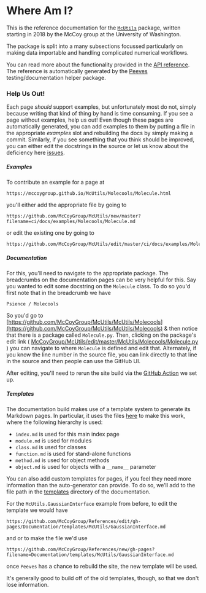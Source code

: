 # Where Am I?

This is the reference documentation for the [`McUtils`](https://github.com/McCoyGroup/McUtils) package, 
written starting in 2018 by the McCoy group at the University of Washington.

The package is split into a many subsections focussed particularly on making data importable and handling complicated numerical workflows.

You can read more about the functionality provided in the [API reference](McUtils).
The reference is automatically generated by the [Peeves](https://github.com/McCoyGroup/Peeves) testing/documentation helper package.

### Help Us Out!

Each page _should_ support examples, but unfortunately most do not, simply because writing that kind of thing by hand is time consuming.
If you see a page without examples, help us out!
Even though these pages are automatically generated, you can add examples to them by putting a file in the appropriate _examples_ slot and rebuilding the docs by simply making a commit.
Similarly, if you see something that you think should be improved, you can either edit the docstrings in the source or let us know about the deficiency here [issues](https://github.com/McCoyGroup/McUtils/issues/new?title=Documentation%20Improvement%20Needed).

##### Examples

To contribute an example for a page at 

```
https://mccoygroup.github.io/McUtils/Molecools/Molecule.html
```

you'll either add the appropriate file by going to 

```
https://github.com/McCoyGroup/McUtils/new/master?filename=ci/docs/examples/Molecools/Molecule.md
```

or edit the existing one by going to 

```
https://github.com/McCoyGroup/McUtils/edit/master/ci/docs/examples/Molecools/Molecule.md
```

##### Documentation

For this, you'll need to navigate to the appropriate package. The breadcrumbs on the documentation pages can be very helpful for this. 
Say you wanted to edit some docstring on the `Molecule` class.
To do so you'd first note that in the breadcrumb we have

```lang-none
Psience / Molecools
```

So you'd go to [https://github.com/McCoyGroup/McUtils/McUtils/Molecools](https://github.com/McCoyGroup/McUtils/McUtils/Molecools) & then notice that there is a package called `Molecule.py`.
Then, clicking on the package's edit link ( [McCoyGroup/McUtils/edit/master/McUtils/Molecools/Molecule.py](https://github.com/McCoyGroup/McUtils/edit/master/McUtils/Molecools/Molecule.py) ) you can navigate to where `Molecule` is defined and edit that.
Alternately, if you know the line number in the source file, you can link directly to that line in the source and then people can use the GitHub UI.

After editing, you'll need to rerun the site build via the [GitHub Action](https://github.com/McCoyGroup/McUtils/actions?query=workflow%3A%22McBuild+site%22) we set up.

##### Templates

The documentation build makes use of a template system to generate its Markdown pages.
In particular, it uses the files [here](https://github.com/McCoyGroup/McUtils/tree/master/ci/docs/templates) to make this work, where the following hierarchy is used:
* `index.md` is used for this main index page
* `module.md` is used for modules
* `class.md` is used for classes
* `function.md` is used for stand-alone functions
* `method.md` is used for object methods
* `object.md` is used for objects with a `__name__` parameter

You can also add custom templates for pages, if you feel they need more information than the auto-generator can provide.
To do so, we'll add to the file path in the [templates](https://github.com/McCoyGroup/McUtils/tree/master/ci/docs/templates) directory of the documentation.

For the `McUtils.GaussianInterface` example from before, to edit the template we would have

```
https://github.com/McCoyGroup/References/edit/gh-pages/Documentation/templates/McUtils/GaussianInterface.md
```

and or to make the file we'd use 

```
https://github.com/McCoyGroup/References/new/gh-pages?filename=Documentation/templates/McUtils/GaussianInterface.md
```

once `Peeves` has a chance to rebuild the site, the new template will be used.

It's generally good to build off of the old templates, though, so that we don't lose information.

